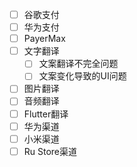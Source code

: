 
- [ ] 谷歌支付
- [ ] 华为支付
- [ ] PayerMax
- [ ] 文字翻译
	- [ ] 文案翻译不完全问题
	- [ ] 文案变化导致的UI问题
- [ ] 图片翻译
- [ ] 音频翻译
- [ ] Flutter翻译
- [ ] 华为渠道
- [ ] 小米渠道
- [ ] Ru Store渠道
